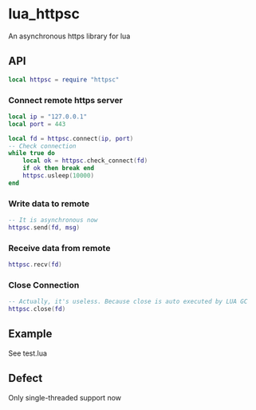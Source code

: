 # lua_httpsc
An asynchronous https library for lua


## API
```lua
local httpsc = require "httpsc"
```

### Connect remote https server
```lua
local ip = "127.0.0.1"
local port = 443

local fd = httpsc.connect(ip, port)
-- Check connection
while true do
	local ok = httpsc.check_connect(fd)
	if ok then break end
	httpsc.usleep(10000)
end
```
### Write data to remote
```lua
-- It is asynchronous now
httpsc.send(fd, msg)
```

### Receive data from remote
```lua
httpsc.recv(fd)
```

### Close Connection
```lua
-- Actually, it's useless. Because close is auto executed by LUA GC
httpsc.close(fd)
```

## Example
See test.lua

## Defect
Only single-threaded support now
